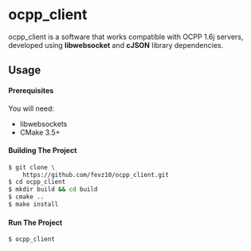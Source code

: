 # ocpp_client
ocpp_client is a software that works compatible with OCPP 1.6j servers, developed using **libwebsocket** and **cJSON** library dependencies.

## Usage
#### Prerequisites
You will need:

 * libwebsockets
 * CMake 3.5+

 #### Building The Project

```bash
$ git clone \
    https://github.com/fevz10/ocpp_client.git
$ cd ocpp_client
$ mkdir build && cd build
$ cmake ..
$ make install
```
 #### Run The Project

```bash
$ ocpp_client
```

